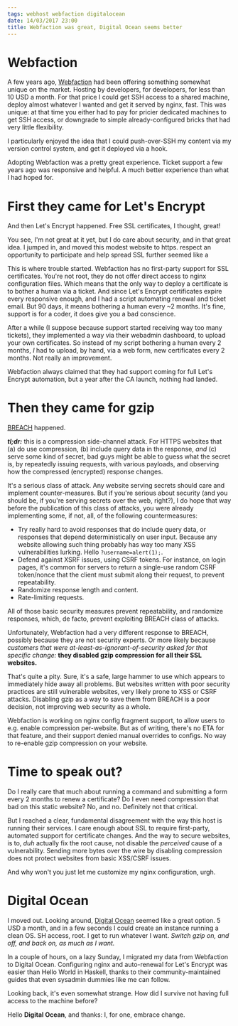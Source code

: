 ```yaml
---
tags: webhost webfaction digitalocean
date: 14/03/2017 23:00
title: Webfaction was great, Digital Ocean seems better
---
```

# Webfaction

A few years ago, [Webfaction](https://webfaction.com) had been offering
something somewhat unique on the market. Hosting by developers, for developers,
for less than 10 USD a month.  For that price I could get SSH access to a shared
machine, deploy almost whatever I wanted and get it served by nginx, fast. This
was unique: at that time you either had to pay for pricier dedicated machines to
get SSH access, or downgrade to simple already-configured bricks that had very
little flexibility.

I particularly enjoyed the idea that I could push-over-SSH my content via my
version control system, and get it deployed via a hook.

Adopting Webfaction was a pretty great experience. Ticket support a few years
ago was responsive and helpful. A much better experience than what I had hoped
for.

# First they came for Let's Encrypt

And then Let's Encrypt happened. Free SSL certificates, I thought, great!

You see, I'm not great at it yet, but I do care about security, and in that
great idea. I jumped in, and moved this modest website to https. respect an
opportunity to participate and help spread SSL further seemed like a

This is where trouble started. Webfaction has no first-party support for SSL
certificates. You're not root, they do not offer direct access to nginx
configuration files. Which means that the only way to deploy a certificate is to
bother a human via a ticket. And since Let's Encrypt certificates expire every
responsive enough, and I had a script automating renewal and ticket email. But
90 days, it means bothering a human every ~2 months. It's fine, support is for a
coder, it does give you a bad conscience.

After a while (I suppose because support started receiving way too many
tickets), they implemented a way via their webadmin dashboard, to upload your
own certificates. So instead of my script bothering a human every 2 months, _I_
had to upload, by hand, via a web form, new certificates every 2 months. Not
really an improvement.

Webfaction always claimed that they had support coming for full Let's Encrypt
automation, but a year after the CA launch, nothing had landed.

# Then they came for gzip

[BREACH](http://www.breachattack.com) happened.

**_tl;dr:_** this is a compression side-channel attack. For HTTPS websites that
(a) do use compression, (b) include query data in the response, _and_ (c) serve
some kind of secret, bad guys might be able to guess what the secret is, by
repeatedly issuing requests, with various payloads, and observing how the
compressed (encrypted) response changes.

It's a serious class of attack. Any website serving secrets should care and
implement counter-measures. But if you're serious about security (and you should
be, if you're serving secrets over the web, right?), I do hope that way before
the publication of this class of attacks, you were already implementing some, if
not, all, of the following countermeasures:

  * Try really hard to avoid responses that do include query data, or responses
        that depend deterministically on user input. Because any website
        allowing such thing probably has way too many XSS vulnerabilities
        lurking. Hello `?username=alert(1);`.
  * Defend against XSRF issues, using CSRF tokens. For instance, on login pages,
        it's common for servers to return a single-use random CSRF token/nonce
        that the client must submit along their request, to prevent
        repeatability.
  * Randomize response length and content.
  * Rate-limiting requests.

All of those basic security measures prevent repeatability, and randomize
responses, which, de facto, prevent exploiting BREACH class of attacks.

Unfortunately, Webfaction had a very different response to BREACH, possibly
because they are not security experts. Or more likely because _customers that
were at-least-as-ignorant-of-security asked for that specific change:_ **they
disabled gzip compression for all their SSL websites.**

That's quite a pity. Sure, it's a safe, large hammer to use which appears to
immediately hide away all problems. But websites written with poor security
practices are still vulnerable websites, very likely prone to XSS or CSRF
attacks. Disabling gzip as a way to save them from BREACH is a poor decision,
not improving web security as a whole.

Webfaction is working on nginx config fragment support, to allow users to e.g.
enable compression per-website. But as of writing, there's no ETA for that
feature, and their support denied manual overrides to configs. No way to
re-enable gzip compression on your website.

# Time to speak out?

Do I really care that much about running a command and submitting a form every 2
months to renew a certificate? Do I even need compression that bad on this
static website? No, and no. Definitely not that critical.

But I reached a clear, fundamental disagreement with the way this host is
running their services. I care enough about SSL to require first-party,
automated support for certificate changes. And the way to secure websites, is
to, _duh_ actually fix the root cause, not disable the _perceived_ cause of a
vulnerability. Sending more bytes over the wire by disabling compression does
not protect websites from basic XSS/CSRF issues.

And why won't you just let me customize my nginx configuration, urgh.

# Digital Ocean

I moved out. Looking around, [Digital Ocean](https://www.digitalocean.com/)
seemed like a great option. 5 USD a month, and in a few seconds I could create
an instance running a clean OS. SH access, root. I get to run whatever I want.
_Switch gzip on, and off, and back on, as much as I want._

In a couple of hours, on a lazy Sunday, I migrated my data from Webfaction to
Digital Ocean. Configuring nginx and auto-renewal for Let's Encrypt was easier
than Hello World in Haskell, thanks to their community-maintained guides that
even sysadmin dummies like me can follow.

Looking back, it's even somewhat strange. How did I survive not having full
access to the machine before?

Hello **Digital Ocean**, and thanks: I, for one, embrace change.
